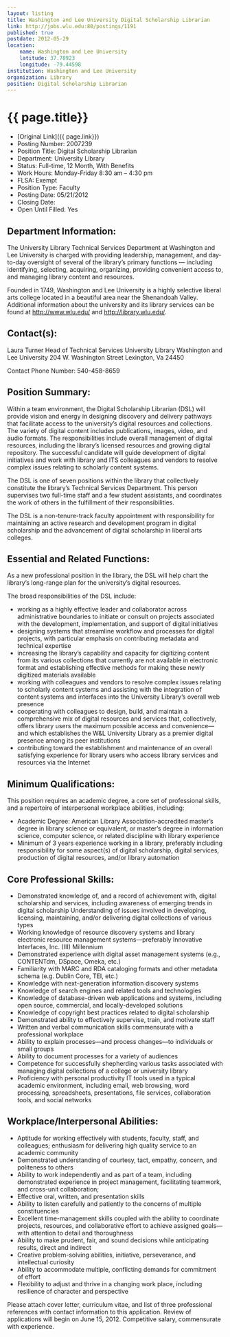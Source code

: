 ```yaml
---
layout: listing
title: Washington and Lee University Digital Scholarship Librarian
link: http://jobs.wlu.edu:80/postings/1191
published: true
postdate: 2012-05-29
location:
	name: Washington and Lee University
	latitude: 37.78923
	longitude: -79.44598
institution: Washington and Lee University
organization: Library
position: Digital Scholarship Librarian
---
```


# {{ page.title}}

* [Original Link]({{ page.link}})
* Posting Number: 2007239
* Position Title: Digital Scholarship Librarian
* Department: University Library
* Status: Full-time, 12 Month, With Benefits
* Work Hours: Monday-Friday 8:30 am – 4:30 pm
* FLSA:	Exempt
* Position Type: Faculty
* Posting Date:	05/21/2012
* Closing Date:
* Open Until Filled: Yes

## Department Information:	
The University Library Technical Services Department at Washington and Lee University is charged with providing leadership, management, and day-to-day oversight of several of the library’s primary functions — including identifying, selecting, acquiring, organizing, providing convenient access to, and managing library content and resources.

Founded in 1749, Washington and Lee University is a highly selective liberal arts college located in a beautiful area near the Shenandoah Valley. Additional information about the university and its library services can be found at http://www.wlu.edu/ and http://library.wlu.edu/.

## Contact(s):	
Laura Turner
Head of Technical Services
University Library
Washington and Lee University
204 W. Washington Street
Lexington, Va 24450

Contact Phone Number:	540-458-8659

## Position Summary:	
Within a team environment, the Digital Scholarship Librarian (DSL) will provide vision and energy in designing discovery and delivery pathways that facilitate access to the university’s digital resources and collections. The variety of digital content includes publications, images, video, and audio formats. The responsibilities include overall management of digital resources, including the library’s licensed resources and growing digital repository. The successful candidate will guide development of digital initiatives and work with library and ITS colleagues and vendors to resolve complex issues relating to scholarly content systems.

The DSL is one of seven positions within the library that collectively constitute the library’s Technical Services Department. This person supervises two full-time staff and a few student assistants, and coordinates the work of others in the fulfillment of their responsibilities.

The DSL is a non-tenure-track faculty appointment with responsibility for maintaining an active research and development program in digital scholarship and the advancement of digital scholarship in liberal arts colleges.

## Essential and Related Functions:	
As a new professional position in the library, the DSL will help chart the library’s long-range plan for the university’s digital resources.

The broad responsibilities of the DSL include:

* working as a highly effective leader and collaborator across administrative boundaries to initiate or consult on projects associated with the development, implementation, and support of digital initiatives
* designing systems that streamline workflow and processes for digital projects, with particular emphasis on contributing metadata and technical expertise
* increasing the library’s capability and capacity for digitizing content from its various collections that currently are not available in electronic format and establishing effective methods for making these newly digitized materials available
* working with colleagues and vendors to resolve complex issues relating to scholarly content systems and assisting with the integration of content systems and interfaces into the University Library’s overall web presence
* cooperating with colleagues to design, build, and maintain a comprehensive mix of digital resources and services that, collectively, offers library users the maximum possible access and convenience—and which establishes the W&L University Library as a premier digital presence among its peer institutions
* contributing toward the establishment and maintenance of an overall satisfying experience for library users who access library services and resources via the Internet

## Minimum Qualifications:	

This position requires an academic degree, a core set of professional skills, and a repertoire of interpersonal workplace abilities, including:

* Academic Degree: American Library Association-accredited master’s degree in library science or equivalent, or master’s degree in information science, computer science, or related discipline with library experience
* Minimum of 3 years experience working in a library, preferably including responsibility for some aspect(s) of digital scholarship, digital services, production of digital resources, and/or library automation

## Core Professional Skills:

* Demonstrated knowledge of, and a record of achievement with, digital scholarship and services, including awareness of emerging trends in digital scholarship
Understanding of issues involved in developing, licensing, maintaining, and/or delivering digital collections of various types
* Working knowledge of resource discovery systems and library electronic resource management systems—preferably Innovative Interfaces, Inc. (III) Millennium
* Demonstrated experience with digital asset management systems (e.g., CONTENTdm, DSpace, Omeka, etc.)
* Familiarity with MARC and RDA cataloging formats and other metadata schema (e.g. Dublin Core, TEI, etc.)
* Knowledge with next-generation information discovery systems
* Knowledge of search engines and related tools and technologies
* Knowledge of database-driven web applications and systems, including open source, commercial, and locally-developed solutions
* Knowledge of copyright best practices related to digital scholarship
* Demonstrated ability to effectively supervise, train, and motivate staff
* Written and verbal communication skills commensurate with a professional workplace
* Ability to explain processes—and process changes—to individuals or small groups
* Ability to document processes for a variety of audiences
* Competence for successfully shepherding various tasks associated with managing digital collections of a college or university library
* Proficiency with personal productivity IT tools used in a typical academic environment, including email, web browsing, word processing, spreadsheets, presentations, file services, collaboration tools, and social networks

## Workplace/Interpersonal Abilities:

* Aptitude for working effectively with students, faculty, staff, and colleagues; enthusiasm for delivering high quality service to an academic community
* Demonstrated understanding of courtesy, tact, empathy, concern, and politeness to others
* Ability to work independently and as part of a team, including demonstrated experience in project management, facilitating teamwork, and cross-unit collaboration;
* Effective oral, written, and presentation skills
* Ability to listen carefully and patiently to the concerns of multiple constituencies
* Excellent time-management skills coupled with the ability to coordinate projects, resources, and collaborative effort to achieve assigned goals—with attention to detail and thoroughness
* Ability to make prudent, fair, and sound decisions while anticipating results, direct and indirect
* Creative problem-solving abilities, initiative, perseverance, and intellectual curiosity
* Ability to accommodate multiple, conflicting demands for commitment of effort
* Flexibility to adjust and thrive in a changing work place, including resilience of character and perspective

Please attach cover letter, curriculum vitae, and list of three professional references with contact information to this application. Review of applications will begin on June 15, 2012. Competitive salary, commensurate with experience.